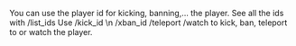 You can use the player id for kicking, banning,... the player.
See all the ids with /list_ids
Use 
/kick_id <ID> <REASON> \n
/xban_id <ID> <REASON>
/teleport <ID>
/watch <ID>
to kick, ban, teleport to or watch the player.
